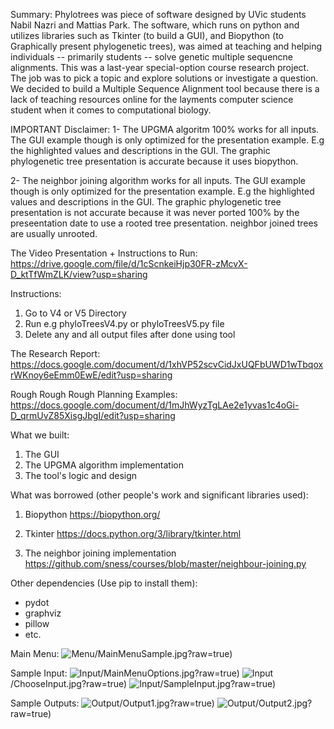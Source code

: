 Summary:
Phylotrees was piece of software designed by UVic students Nabil Nazri and Mattias Park. The software, which runs on python and utilizes libraries such as Tkinter (to build a GUI), and Biopython (to Graphically present phylogenetic trees), was aimed at teaching and helping individuals -- primarily students -- solve genetic multiple sequencne alignments. This was a last-year special-option course research project. The job was to pick a topic and explore solutions or investigate a question. We decided to build a Multiple Sequence Alignment tool because there is a lack of teaching resources online for the layments computer science student when it comes to computational biology.


IMPORTANT Disclaimer:
1-
The UPGMA algoritm 100% works for all inputs. 
The GUI example though is only optimized for the presentation example. E.g the highlighted values and descriptions in the GUI. 
The graphic phylogenetic tree presentation is accurate because it uses biopython.

2-
The neighbor joining algorithm works for all inputs.
The GUI example though is only optimized for the presentation example. E.g the highlighted values and descriptions in the GUI. 
The graphic phylogenetic tree presentation is not accurate because it was never ported 100% by the preseentation date to use a rooted tree presentation. neighbor joined trees are usually unrooted.


The Video Presentation + Instructions to Run:
https://drive.google.com/file/d/1cScnkeiHjp30FR-zMcvX-D_ktTfWmZLK/view?usp=sharing

Instructions:
1) Go to V4 or V5 Directory
2) Run e.g phyloTreesV4.py or phyloTreesV5.py file
3) Delete any and all output files after done using tool


The Research Report:
https://docs.google.com/document/d/1xhVP52scvCidJxUQFbUWD1wTbqoxrWKnoy6eEmm0EwE/edit?usp=sharing

Rough Rough Rough Planning Examples:
https://docs.google.com/document/d/1mJhWyzTgLAe2e1yvas1c4oGi-D_qrmUvZ85XisgJbgI/edit?usp=sharing


What we built:
1) The GUI
2) The UPGMA algorithm implementation
3) The tool's logic and design


What was borrowed (other people's work and significant libraries used):


1) Biopython
https://biopython.org/

2) Tkinter
https://docs.python.org/3/library/tkinter.html

3) The neighbor joining implementation
https://github.com/sness/courses/blob/master/neighbour-joining.py

Other dependencies (Use pip to install them):
- pydot
- graphviz
- pillow
- etc.


Main Menu:
![Menu](https://github.com/Nabildexter/CSC482B/blob/main)/MainMenuSample.jpg?raw=true)

Sample Input:
![Input](https://github.com/Nabildexter/CSC482B/blob/main)/MainMenuOptions.jpg?raw=true)
![Input](https://github.com/Nabildexter/CSC482B/blob/main)/ChooseInput.jpg?raw=true)
![Input](hhttps://github.com/Nabildexter/CSC482B/blob/main)/SampleInput.jpg?raw=true)


Sample Outputs:
![Output](https://github.com/Nabildexter/CSC482B/blob/main)/Output1.jpg?raw=true)
![Output](https://github.com/Nabildexter/CSC482B/blob/main)/Output2.jpg?raw=true)